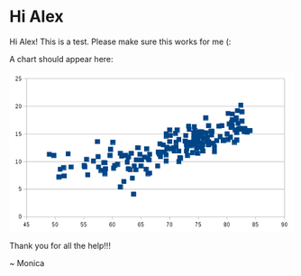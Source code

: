 # Hi Alex

Hi Alex! This is a test. Please make sure this works for me (:

A chart should appear here:

![Test Chart](testchart.png)

Thank you for all the help!!!

~ Monica